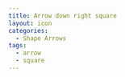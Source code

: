```yaml
---
title: Arrow down right square
layout: icon
categories:
  - Shape Arrows
tags:
  - arrow
  - square
---
```

